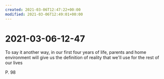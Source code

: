 ```yaml
---
created: 2021-03-06T12:47:22+00:00
modified: 2021-03-06T12:49:01+00:00
---
```


# 2021-03-06-12-47

To say it another way, in our first four years of life, parents and home environment will give us the definition of reality that we'll use for the rest of our lives

P. 98